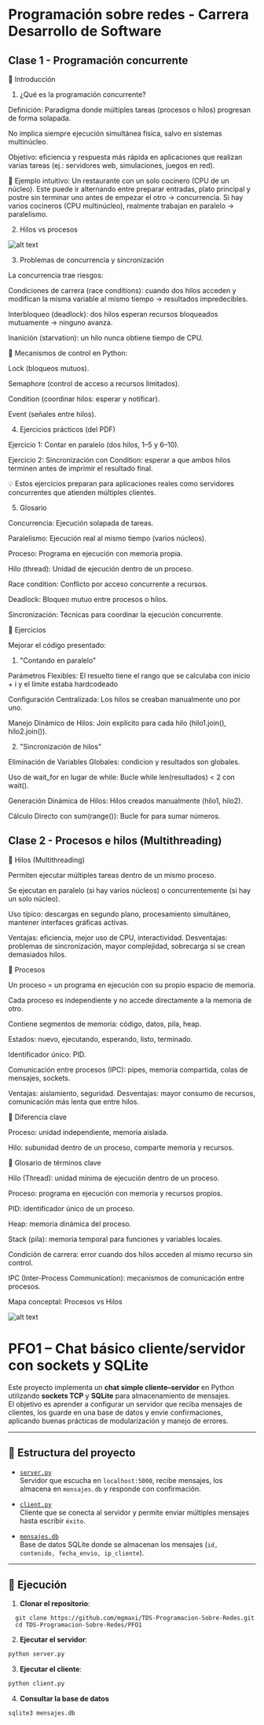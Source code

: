 # Programación sobre redes - Carrera Desarrollo de Software

## Clase 1 - Programación concurrente

🔹 Introducción

1. ¿Qué es la programación concurrente?

Definición: Paradigma donde múltiples tareas (procesos o hilos) progresan de forma solapada.

No implica siempre ejecución simultánea física, salvo en sistemas multinúcleo.

Objetivo: eficiencia y respuesta más rápida en aplicaciones que realizan varias tareas (ej.: servidores web, simulaciones, juegos en red).

🔹 Ejemplo intuitivo:
Un restaurante con un solo cocinero (CPU de un núcleo). Este puede ir alternando entre preparar entradas, plato principal y postre sin terminar uno antes de empezar el otro → concurrencia.
Si hay varios cocineros (CPU multinúcleo), realmente trabajan en paralelo → paralelismo.

2. Hilos vs procesos

![alt text](tabla-hilos-y-procesos.png)

3. Problemas de concurrencia y sincronización

La concurrencia trae riesgos:

Condiciones de carrera (race conditions): cuando dos hilos acceden y modifican la misma variable al mismo tiempo → resultados impredecibles.

Interbloqueo (deadlock): dos hilos esperan recursos bloqueados mutuamente → ninguno avanza.

Inanición (starvation): un hilo nunca obtiene tiempo de CPU.

🔧 Mecanismos de control en Python:

Lock (bloqueos mutuos).

Semaphore (control de acceso a recursos limitados).

Condition (coordinar hilos: esperar y notificar).

Event (señales entre hilos).

4. Ejercicios prácticos (del PDF)

Ejercicio 1: Contar en paralelo (dos hilos, 1–5 y 6–10).

Ejercicio 2: Sincronización con Condition: esperar a que ambos hilos terminen antes de imprimir el resultado final.

💡 Estos ejercicios preparan para aplicaciones reales como servidores concurrentes que atienden múltiples clientes.

5. Glosario

Concurrencia: Ejecución solapada de tareas.

Paralelismo: Ejecución real al mismo tiempo (varios núcleos).

Proceso: Programa en ejecución con memoria propia.

Hilo (thread): Unidad de ejecución dentro de un proceso.

Race condition: Conflicto por acceso concurrente a recursos.

Deadlock: Bloqueo mutuo entre procesos o hilos.

Sincronización: Técnicas para coordinar la ejecución concurrente.

🔹 Ejercicios

Mejorar el código presentado:

1. "Contando en paralelo"

Parámetros Flexibles: El resuelto tiene el rango que se calculaba con inicio + i y el límite estaba hardcodeado

Configuración Centralizada: Los hilos se creaban manualmente uno por uno.

Manejo Dinámico de Hilos: Join explícito para cada hilo (hilo1.join(), hilo2.join()).

2.  "Sincronización de hilos"

Eliminación de Variables Globales: condicion y resultados son globales.

Uso de wait_for en lugar de while: Bucle while len(resultados) < 2 con wait().

Generación Dinámica de Hilos: Hilos creados manualmente (hilo1, hilo2).

Cálculo Directo con sum(range()): Bucle for para sumar números.

## Clase 2 - Procesos e hilos (Multithreading)

🔹 Hilos (Multithreading)

Permiten ejecutar múltiples tareas dentro de un mismo proceso.

Se ejecutan en paralelo (si hay varios núcleos) o concurrentemente (si hay un solo núcleo).

Uso típico: descargas en segundo plano, procesamiento simultáneo, mantener interfaces gráficas activas.

Ventajas: eficiencia, mejor uso de CPU, interactividad.
Desventajas: problemas de sincronización, mayor complejidad, sobrecarga si se crean demasiados hilos.

🔹 Procesos

Un proceso = un programa en ejecución con su propio espacio de memoria.

Cada proceso es independiente y no accede directamente a la memoria de otro.

Contiene segmentos de memoria: código, datos, pila, heap.

Estados: nuevo, ejecutando, esperando, listo, terminado.

Identificador único: PID.

Comunicación entre procesos (IPC): pipes, memoria compartida, colas de mensajes, sockets.

Ventajas: aislamiento, seguridad.
Desventajas: mayor consumo de recursos, comunicación más lenta que entre hilos.

🔹 Diferencia clave

Proceso: unidad independiente, memoria aislada.

Hilo: subunidad dentro de un proceso, comparte memoria y recursos.

🔹 Glosario de términos clave

Hilo (Thread): unidad mínima de ejecución dentro de un proceso.

Proceso: programa en ejecución con memoria y recursos propios.

PID: identificador único de un proceso.

Heap: memoria dinámica del proceso.

Stack (pila): memoria temporal para funciones y variables locales.

Condición de carrera: error cuando dos hilos acceden al mismo recurso sin control.

IPC (Inter-Process Communication): mecanismos de comunicación entre procesos.

Mapa conceptal: Procesos vs Hilos

![alt text](Procesos-vs-hilos.png)


# PFO1 – Chat básico cliente/servidor con sockets y SQLite

Este proyecto implementa un **chat simple cliente–servidor** en Python utilizando **sockets TCP** y **SQLite** para almacenamiento de mensajes.  
El objetivo es aprender a configurar un servidor que reciba mensajes de clientes, los guarde en una base de datos y envíe confirmaciones, aplicando buenas prácticas de modularización y manejo de errores.

---

## 📂 Estructura del proyecto

- [`server.py`](https://github.com/mgmaxi/TDS-Programacion-Sobre-Redes/blob/main/PFO1/server.py)  
  Servidor que escucha en `localhost:5000`, recibe mensajes, los almacena en `mensajes.db` y responde con confirmación.

- [`client.py`](https://github.com/mgmaxi/TDS-Programacion-Sobre-Redes/blob/main/PFO1/client.py)  
  Cliente que se conecta al servidor y permite enviar múltiples mensajes hasta escribir `éxito`.

- [`mensajes.db`](https://github.com/mgmaxi/TDS-Programacion-Sobre-Redes/blob/main/PFO1/mensajes.db)  
  Base de datos SQLite donde se almacenan los mensajes (`id, contenido, fecha_envio, ip_cliente`).

---

## 🚀 Ejecución

1. **Clonar el repositorio**:
 ```
   git clone https://github.com/mgmaxi/TDS-Programacion-Sobre-Redes.git
   cd TDS-Programacion-Sobre-Redes/PFO1
```
2. **Ejecutar el servidor**:
```python
python server.py
```
3. **Ejecutar el cliente**:
```python
python client.py
```
4. **Consultar la base de datos**
```
sqlite3 mensajes.db
```
